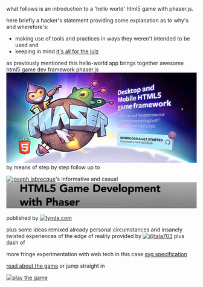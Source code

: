 what follows is an introduction to a 'hello world' html5 game with phaser.js.

here briefly a hacker's statement providing some explanation as to why's and wherefore's:

- making use of tools and practices in ways they weren't intended to be used and
- keeping in mind [it's all for the lulz](http://codepen.io/rafszul/pen/bNxwBx/)

as previously mentioned this hello-world app brings together awesome html5 game dev framework phaser.js
[![ phaser.js](assets/info-files-img/phaser-js-splash-scr.jpg)](http://phaser.io/) by means of step by step follow up to

[![joseph labrecque](http://josephlabrecque.com/Labrecque_2014_sq.jpg)](http://josephlabrecque.com/)'s informative and casual [![html5 game dev with phaser](assets/info-files-img/html5-game-dev-with-phaser-splash-scr.jpg)](http://www.lynda.com/Phaser-tutorials/HTML5-Game-Development-Phaser/163641-2.html)

published by [![lynda.com](http://cdn.lynda.com/assets/1223-r20150305/Website/ui/images/mediakit/logos-png/lynda_logo2k-d_144x.png)](http://www.lynda.com/)

plus some ideas remixed already   personal circumstances and insanely twisted experiences of the edge of reality provided by [![@tala703]()]() plus dash of

more fringe experimentation with web tech in this case [svg specification]()

[read about the game](/_arch/_gitHub/_weAreThePlayMakers/the-nice-defender/basic-rules.md) or jump straight in

[![play the game]()]()

